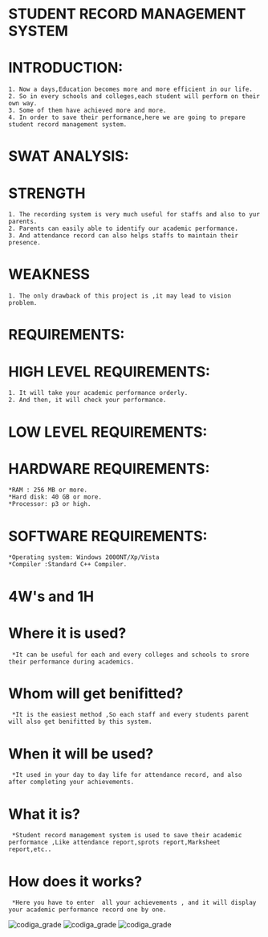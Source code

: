 # STUDENT RECORD MANAGEMENT SYSTEM
# INTRODUCTION:
    1. Now a days,Education becomes more and more efficient in our life.
    2. So in every schools and colleges,each student will perform on their own way.
    3. Some of them have achieved more and more.
    4. In order to save their performance,here we are going to prepare student record management system.

# SWAT ANALYSIS:
# STRENGTH
    1. The recording system is very much useful for staffs and also to yur parents.
    2. Parents can easily able to identify our academic performance.
    3. And attendance record can also helps staffs to maintain their presence.

# WEAKNESS
    1. The only drawback of this project is ,it may lead to vision problem.

# REQUIREMENTS:
# HIGH LEVEL REQUIREMENTS:
    1. It will take your academic performance orderly.
    2. And then, it will check your performance.

# LOW LEVEL REQUIREMENTS:
# HARDWARE REQUIREMENTS:
    *RAM : 256 MB or more.
    *Hard disk: 40 GB or more. 
    *Processor: p3 or high.
    
# SOFTWARE REQUIREMENTS:
    *Operating system: Windows 2000NT/Xp/Vista
    *Compiler :Standard C++ Compiler.
    
# 4W's and 1H

# Where it is used?
     *It can be useful for each and every colleges and schools to srore their performance during academics.
# Whom will get benifitted?
     *It is the easiest method ,So each staff and every students parent will also get benifitted by this system.
# When it will be used?
     *It used in your day to day life for attendance record, and also after completing your achievements.
# What it is?
     *Student record management system is used to save their academic performance ,Like attendance report,sprots report,Marksheet report,etc..
# How does it works?
     *Here you have to enter  all your achievements , and it will display your academic performance record one by one. 
    
![codiga_grade](https://api.codiga.io/project/31280/score/svg)
![codiga_grade](https://api.codiga.io/project/31280/status/svg)
![codiga_grade](https://app.codiga.io/public/project/31280/M1_Studentrecord_Utility/dashboard)
